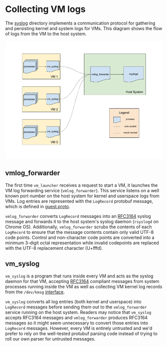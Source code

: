 # Collecting VM logs

The [syslog](../syslog) directory implements a communication protocol for
gathering and persisting kernel and system logs for VMs.  This diagram shows the
flow of logs from the VM to the host system.

![VM logging](vm_logging.png)

## vmlog_forwarder

The first time `vm_launcher` receives a request to start a VM, it launches the
VM log forwarding service (`vmlog_forwarder`).  This service listens on a well
known port number on the host system for kernel and userspace logs from VMs.
Log entries are represented with the `LogRecord` protobuf message, which is
defined in [guest.proto](../proto/vm_guest.proto).

`vmlog_forwarder` converts `LogRecord` messages into an
[RFC3164](https://tools.ietf.org/html/rfc3164) syslog message and forwards it to
the host system's syslog daemon (`rsyslogd` on Chrome OS).  Additionally,
`vmlog_forwarder` scrubs the contents of each `LogRecord` to ensure that the
message contents contain only valid UTF-8 code points.  Control and
non-character code points are converted into a minimum 3-digit octal
representation while invalid codepoints are replaced with the UTF-8 replacement
character (U+fffd).

## vm_syslog

`vm_syslog` is a program that runs inside every VM and acts as the syslog daemon
for that VM, accepting [RFC3164](https://tools.ietf.org/html/rfc3164) compliant
messages from system processes running inside the VM as well as collecting VM
kernel log records from the `/dev/kmsg`
[interface](https://www.kernel.org/doc/Documentation/ABI/testing/dev-kmsg).

`vm_syslog` converts all log entries (both kernel and userspace) into
`LogRecord` messages before sending them out to the `vmlog_forwarder` service
running on the host system.  Readers may notice that `vm_syslog` accepts RFC3164
messages and `vmlog_forwarder` produces RFC3164 messages so it might seem
unnecessary to convert those entries into `LogRecord` messages.  However, every
VM is entirely untrusted and we'd prefer to rely on the well-tested protubuf
parsing code instead of trying to roll our own parser for untrusted messages.
